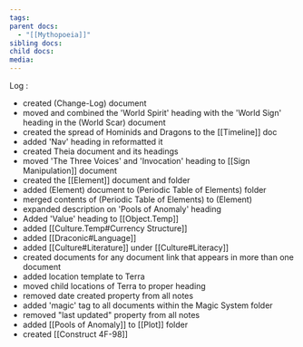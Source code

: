 ```yaml
---
tags: 
parent docs:
  - "[[Mythopoeia]]"
sibling docs: 
child docs: 
media:
---
```

Log : 
- created (Change-Log) document
- moved and combined the 'World Spirit' heading with the 'World Sign' heading in the (World Scar) document
- created the spread of Hominids and Dragons to the [[Timeline]] doc
- added 'Nav' heading in reformatted it
- created Theia document and its headings
- moved 'The Three Voices' and 'Invocation' heading to [[Sign Manipulation]] document
- created the [[Element]] document and folder
- added (Element) document to (Periodic Table of Elements) folder
- merged contents of (Periodic Table of Elements) to (Element)
- expanded description on 'Pools of Anomaly' heading 
- Added 'Value' heading to [[Object.Temp]]
- added [[Culture.Temp#Currency Structure]]
- added [[Draconic#Language]] 
- added [[Culture#Literature]] under [[Culture#Literacy]]
- created documents for any document link that appears in more than one document
- added location template to Terra
- moved child locations of Terra to proper heading
- removed date created property from all notes
- added 'magic' tag to all documents within the Magic System folder
- removed "last updated" property from all notes
- added [[Pools of Anomaly]] to [[Plot]] folder
- created [[Construct 4F-98]]
